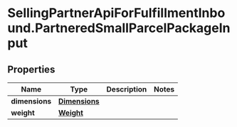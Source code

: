 # SellingPartnerApiForFulfillmentInbound.PartneredSmallParcelPackageInput

## Properties
Name | Type | Description | Notes
------------ | ------------- | ------------- | -------------
**dimensions** | [**Dimensions**](Dimensions.md) |  | 
**weight** | [**Weight**](Weight.md) |  | 



